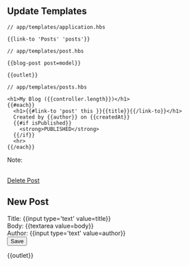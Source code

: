 ##  Update Templates

```
// app/templates/application.hbs

{{link-to 'Posts' 'posts'}}

```

```
// app/templates/post.hbs

{{blog-post post=model}}

{{outlet}}
```

```
// app/templates/posts.hbs

<h1>My Blog ({{controller.length}})</h1>
{{#each}}
  <h1>{{#link-to 'post' this }}{{title}}{{/link-to}}</h1>
  Created by {{author}} on {{createdAt}}
  {{#if isPublished}}
    <strong>PUBLISHED</strong>
  {{/if}}
  <hr>
{{/each}}

```

Note:

<br>
<a href="#" {{action 'deletePost' this }}>Delete Post</a>


<h2>New Post</h2>
Title: {{input type='text' value=title}}<br>
Body: {{textarea value=body}}<br>
Author: {{input type='text' value=author}}<br>
<button {{action 'createPost'}}>Save</button>

{{outlet}}
